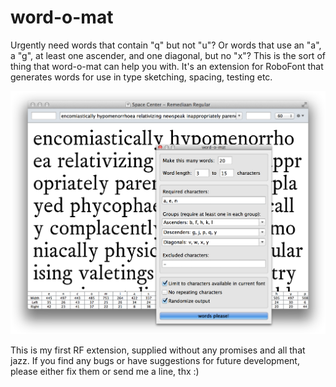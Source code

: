 word-o-mat
==========

Urgently need words that contain "q" but not "u"? Or words that use an "a", a "g", at least one ascender, and one diagonal, but no "x"? This is the sort of thing that word-o-mat can help you with. It's an extension for RoboFont that generates words for use in type sketching, spacing, testing etc.

![word-o-mat screenshot](/screenshot.png)

This is my first RF extension, supplied without any promises and all that jazz. If you find any bugs or have suggestions for future development, please either fix them or send me a line, thx :)
